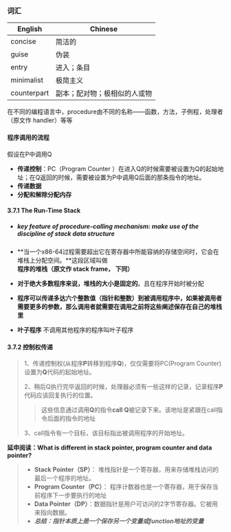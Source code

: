 ### 词汇

| English     | Chinese                      |
| ----------- | ---------------------------- |
| concise     | 简洁的                       |
| guise       | 伪装                         |
| entry       | 进入；条目                   |
| minimalist  | 极简主义                     |
| counterpart | 副本；配对物；极相似的人或物 |

在不同的编程语言中，procedure由不同的名称——函数，方法，子例程，处理者（原文作 handler）等等

#### 程序调用的流程

假设在P中调用Q

- **传递控制**：PC（Program Counter ）在进入Q的时候需要被设置为Q的起始地址；在Q返回的时候，需要被设置为P中调用Q后面的那条指令的地址。
- **传递数据**
- **分配和解除分配内存**

#### 3.7.1 The Run-Time Stack

- ##### key feature of procedure-calling mechanism: make use of the discipline of stack data structure

- **当一个x86-64过程需要超出它在寄存器中所能容纳的存储空间时，它会在堆栈上分配空间。**这段区域叫做 **程序的堆栈（原文作  stack frame， 下同）**

- **对于绝大多数程序来说，堆栈的大小是固定的**。且在程序开始时被分配

- **程序可以传递多达六个整数值（指针和整数）到被调用程序中，如果被调用者需要更多的参数，那么调用者就需要在调用之前将这些阐述保存在自己的堆栈里**

- **叶子程序** 不调用其他程序的程序叫叶子程序

#### 3.7.2 控制权传递

> 1、传递控制权(从程序**P**转移到程序**Q**)，仅仅需要将PC(Program Counter)设置为**Q**代码的起始地址。
>
> 2、稍后Q执行完毕返回的时候，处理器必须有一些这样的记录，记录程序**P**代码应该回复执行的位置。
>
> > 这些信息通过调用**Q**的指令**call Q**被记录下来。该地址是紧跟在call指令后面的指令的地址
>
> 3、call指令有一个目标，该目标指出被调用程序的开始地址。

**延申阅读：What is different in stack pointer, program counter and data pointer?**

> - **Stack Pointer（SP）**： 堆栈指针是一个寄存器，用来存储堆栈访问的最后一个程序的地址。
> - **Program Counter（PC）**： 程序计数器也是一个寄存器，用于保存当前程序下一步要执行的地址
> - **Data Pointer（DP）**：数据指针是用户可访问的2字节寄存器。它被用来指向数据。
> - ***总结：指针本质上是一个保存另一个变量或function地址的变量*** 

